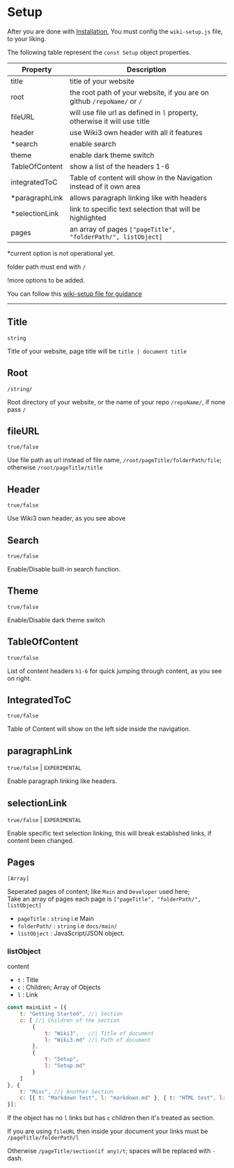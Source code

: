 # Setup

After you are done with [Installation](/Main/Getting-Started/Installation), You must config the `wiki-setup.js` file, to your liking.

The following table represent the `const Setup` object properties.

| Property | Description |
| --- | --- |
| title | title of your website |
| root  | the root path of your website, if you are on github `/repoName/` or `/`
| fileURL | will use file url as defined in `l` property, otherwise it will use `t`itle |
| header  | use Wiki3 own header with all it features |
| *search | enable search |
| theme   | enable dark theme switch |
| TableOfContent  | show a list of the headers 1-6 |
| integratedToC   | Table of content will show in the Navigation instead of it own area |
| *paragraphLink  | allows paragraph linking like with headers |
| *selectionLink  | link to specific text selection that will be highlighted |
| pages | an array of pages `["pageTitle", "folderPath/", listObject]`


*current option is not operational yet.

folder path must end with `/`

!more options to be added.

You can follow this [wiki-setup file for guidance](https://github.com/MustafaHi/Wiki3/blob/website/wiki-setup.js)

----

## Title

`string`

Title of your website, page title will be `title | document title`


## Root

`/string/`

Root directory of your website, or the name of your repo `/repoName/`, if none pass `/`

## fileURL

`true/false`

Use file path as url instead of file name, `/root/pageTitle/folderPath/file`; otherwise `/root/pageTitle/title`

## Header

`true/false`

Use Wiki3 own header, as you see above

## Search

`true/false`

Enable/Disable built-in search function.

## Theme

`true/false`

Enable/Disable dark theme switch

## TableOfContent

`true/false`

List of content headers `h1-6` for quick jumping through content, as you see on right.

## IntegratedToC

`true/false`

Table of Content will show on the left side inside the navigation.

## paragraphLink

`true/false` | `EXPERIMENTAL`

Enable paragraph linking like headers.

## selectionLink

`true/false` | `EXPERIMENTAL`

Enable specific text selection linking, this will break established links, if content been changed.

## Pages

`[Array]`

Seperated pages of content; like `Main` and `Developer` used here;  
Take an array of pages each page is `["pageTitle", "folderPath/", listObject]`

- `pageTitle`   : `string` i.e Main
- `folderPath/` : `string` i.e `docs/main/`
- `listObject`  : JavaScript/JSON object.

### listObject

content

- `t` : Title
- `c` : Children; Array of Objects
- `l` : Link

```JavaScript
const mainList = [{
	t: "Getting Started", //| Section
	c: [ //| Children of the section
		{
			t: "Wiki3",   //| Title of document
			l: "Wiki3.md" //| Path of document
		},
		{
			t: "Setup",
			l: "Setup.md"
		}
	]
}, {
	t: "Misc", //| Another Section
	c: [{ t: "Markdown Test", l: "markdown.md" }, { t: "HTML test", l: "HTML.html" }]
}];
```

If the object has no `l` links but has `c` children then it's treated as section.

If you are using `fileURL` then inside your document your links must be `/pageTitle/folderPath/l`

Otherwise `/pageTitle/section(if any)/t`; spaces will be replaced with `-` dash.
